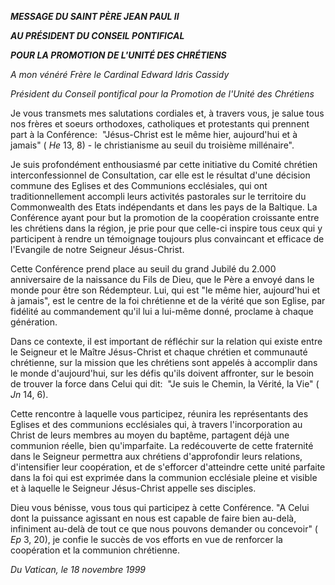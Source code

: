 ***MESSAGE DU SAINT PÈRE JEAN PAUL II***

***AU PRÉSIDENT DU CONSEIL PONTIFICAL***

***POUR LA PROMOTION DE L'UNITÉ DES CHRÉTIENS***

*A mon vénéré Frère le Cardinal Edward Idris Cassidy*

*Président du Conseil pontifical pour la Promotion de l'Unité des Chrétiens*

Je vous transmets mes salutations cordiales et, à travers vous, je salue tous nos frères et soeurs orthodoxes, catholiques et protestants qui prennent part à la Conférence:  "Jésus-Christ est le même hier, aujourd'hui et à jamais" (
*He* 13, 8) - le christianisme au seuil du troisième millénaire".

Je suis profondément enthousiasmé par cette initiative du Comité chrétien interconfessionnel de Consultation, car elle est le résultat d'une décision commune des Eglises et des Communions ecclésiales, qui ont traditionnellement accompli leurs activités pastorales sur le territoire du Commonwealth des Etats indépendants et dans les pays de la Baltique. La Conférence ayant pour but la promotion de la coopération croissante entre les chrétiens dans la région, je prie pour que celle-ci inspire tous ceux qui y participent à rendre un témoignage toujours plus convaincant et efficace de l'Evangile de notre Seigneur Jésus-Christ.

Cette Conférence prend place au seuil du grand Jubilé du 2.000 anniversaire de la naissance du Fils de Dieu, que le Père a envoyé dans le monde pour être son Rédempteur. Lui, qui est "le même hier, aujourd'hui et à jamais", est le centre de la foi chrétienne et de la vérité que son Eglise, par fidélité au commandement qu'il lui a lui-même donné, proclame à chaque génération.

Dans ce contexte, il est important de réfléchir sur la relation qui existe entre le Seigneur et le Maître Jésus-Christ et chaque chrétien et communauté chrétienne, sur la mission que les chrétiens sont appelés à accomplir dans le monde d'aujourd'hui, sur les défis qu'ils doivent affronter, sur le besoin de trouver la force dans Celui qui dit:  "Je suis le Chemin, la Vérité, la Vie" (
*Jn* 14, 6).

Cette rencontre à laquelle vous participez, réunira les représentants des Eglises et des communions ecclésiales qui, à travers l'incorporation au Christ de leurs membres au moyen du baptême, partagent déjà une communion réelle, bien qu'imparfaite. La redécouverte de cette fraternité dans le Seigneur permettra aux chrétiens d'approfondir leurs relations, d'intensifier leur coopération, et de s'efforcer d'atteindre cette unité parfaite dans la foi qui est exprimée dans la communion ecclésiale pleine et visible et à laquelle le Seigneur Jésus-Christ appelle ses disciples.

Dieu vous bénisse, vous tous qui participez à cette Conférence. "A Celui dont la puissance agissant en nous est capable de faire bien au-delà, infiniment au-delà de tout ce que nous pouvons demander ou concevoir" (
*Ep* 3, 20), je confie le succès de vos efforts en vue de renforcer la coopération et la communion chrétienne.

*Du Vatican, le 18 novembre 1999*